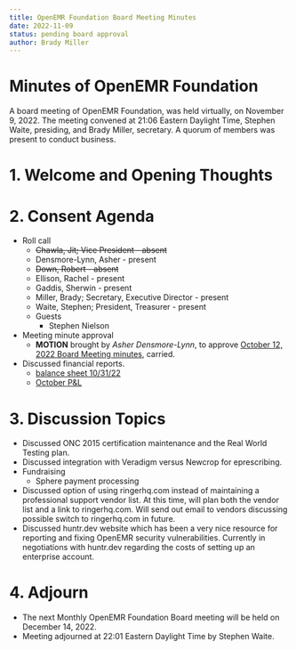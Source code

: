 ```yaml
---
title: OpenEMR Foundation Board Meeting Minutes
date: 2022-11-09
status: pending board approval
author: Brady Miller
---
```


# Minutes of OpenEMR Foundation

A board meeting of OpenEMR Foundation, was held virtually, on November 9, 2022. The meeting
convened at 21:06 Eastern Daylight Time, Stephen Waite, presiding, and Brady Miller, secretary.
A quorum of members was present to conduct business.

# 1. Welcome and Opening Thoughts

# 2. Consent Agenda
  - Roll call
    - ~~Chawla, Jit; Vice President - absent~~
    - Densmore-Lynn, Asher - present
    - ~~Down, Robert - absent~~
    - Ellison, Rachel - present
    - Gaddis, Sherwin - present
    - Miller, Brady; Secretary, Executive Director - present
    - Waite, Stephen; President, Treasurer - present
    - Guests
      - Stephen Nielson
  - Meeting minute approval
    - **MOTION** brought by _Asher Densmore-Lynn_, to approve [October 12, 2022 Board Meeting minutes](https://github.com/openemr/foundation-minutes/blob/master/2022-10-12-Board.md), carried.
  - Discussed financial reports.
    - [balance sheet 10/31/22](https://community.open-emr.org/uploads/short-url/1dOb2PlJwM4CvdLnNfisfIEXuqq.pdf)
    - [October P&L](https://community.open-emr.org/uploads/short-url/twEVtXzJOIkmeRYCSpsrxJi6WYJ.pdf)

# 3. Discussion Topics
  - Discussed ONC 2015 certification maintenance and the Real World Testing plan.
  - Discussed integration with Veradigm versus Newcrop for eprescribing.
  - Fundraising
    - Sphere payment processing
  - Discussed option of using ringerhq.com instead of maintaining a professional support vendor list. At this time, will plan both the vendor list and a link to ringerhq.com. Will send out email to vendors discussing possible switch to ringerhq.com in future.
  - Discussed huntr.dev website which has been a very nice resource for reporting and fixing OpenEMR security vulnerabilities. Currently in negotiations with huntr.dev regarding the costs of setting up an enterprise account.

# 4. Adjourn
  - The next Monthly OpenEMR Foundation Board meeting will be held on December 14, 2022.
  - Meeting adjourned at 22:01 Eastern Daylight Time by Stephen Waite.
  
